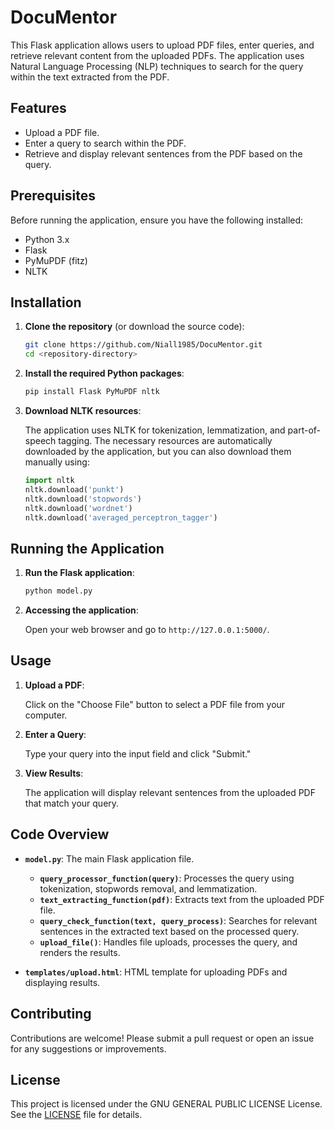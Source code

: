 # DocuMentor

This Flask application allows users to upload PDF files, enter queries, and retrieve relevant content from the uploaded PDFs. The application uses Natural Language Processing (NLP) techniques to search for the query within the text extracted from the PDF.

## Features

- Upload a PDF file.
- Enter a query to search within the PDF.
- Retrieve and display relevant sentences from the PDF based on the query.

## Prerequisites

Before running the application, ensure you have the following installed:

- Python 3.x
- Flask
- PyMuPDF (fitz)
- NLTK

## Installation

1. **Clone the repository** (or download the source code):

   ```bash
   git clone https://github.com/Niall1985/DocuMentor.git
   cd <repository-directory>
   ```

2. **Install the required Python packages**:

   ```bash
   pip install Flask PyMuPDF nltk
   ```

3. **Download NLTK resources**:

   The application uses NLTK for tokenization, lemmatization, and part-of-speech tagging. The necessary resources are automatically downloaded by the application, but you can also download them manually using:

   ```python
   import nltk
   nltk.download('punkt')
   nltk.download('stopwords')
   nltk.download('wordnet')
   nltk.download('averaged_perceptron_tagger')
   ```

## Running the Application

1. **Run the Flask application**:

   ```bash
   python model.py
   ```

2. **Accessing the application**:

   Open your web browser and go to `http://127.0.0.1:5000/`.

## Usage

1. **Upload a PDF**:

   Click on the "Choose File" button to select a PDF file from your computer.

2. **Enter a Query**:

   Type your query into the input field and click "Submit."

3. **View Results**:

   The application will display relevant sentences from the uploaded PDF that match your query.

## Code Overview

- **`model.py`**: The main Flask application file.
  - **`query_processor_function(query)`**: Processes the query using tokenization, stopwords removal, and lemmatization.
  - **`text_extracting_function(pdf)`**: Extracts text from the uploaded PDF file.
  - **`query_check_function(text, query_process)`**: Searches for relevant sentences in the extracted text based on the processed query.
  - **`upload_file()`**: Handles file uploads, processes the query, and renders the results.

- **`templates/upload.html`**: HTML template for uploading PDFs and displaying results.

## Contributing

Contributions are welcome! Please submit a pull request or open an issue for any suggestions or improvements.

## License

This project is licensed under the GNU GENERAL PUBLIC LICENSE License. See the [LICENSE](LICENSE) file for details.
